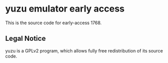 yuzu emulator early access
=============

This is the source code for early-access 1768.

## Legal Notice

yuzu is a GPLv2 program, which allows fully free redistribution of its source code.